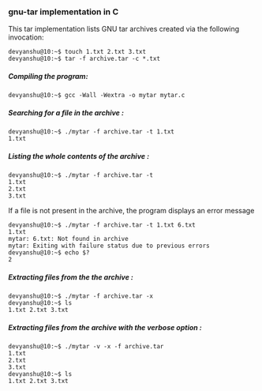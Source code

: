 ### gnu-tar implementation in C


This tar implementation lists GNU tar archives created via the following invocation:

```console
devyanshu@10:~$ touch 1.txt 2.txt 3.txt
devyanshu@10:~$ tar -f archive.tar -c *.txt
```

##### Compiling the program:

```console
devyanshu@10:~$ gcc -Wall -Wextra -o mytar mytar.c
```

##### Searching for a file in the archive :

```console
devyanshu@10:~$ ./mytar -f archive.tar -t 1.txt
1.txt
```
##### Listing the whole contents of the archive :

```console
devyanshu@10:~$ ./mytar -f archive.tar -t
1.txt
2.txt
3.txt
```

If a file is not present in the archive, the program displays an error message

```console
devyanshu@10:~$ ./mytar -f archive.tar -t 1.txt 6.txt
1.txt
mytar: 6.txt: Not found in archive
mytar: Exiting with failure status due to previous errors
devyanshu@10:~$	echo $?
2
```

##### Extracting files from the the archive :

```console
devyanshu@10:~$ ./mytar -f archive.tar -x
devyanshu@10:~$ ls
1.txt 2.txt 3.txt
```

##### Extracting files from the archive with the verbose option :

```console
devyanshu@10:~$ ./mytar -v -x -f archive.tar
1.txt
2.txt
3.txt
devyanshu@10:~$ ls
1.txt 2.txt 3.txt
```
